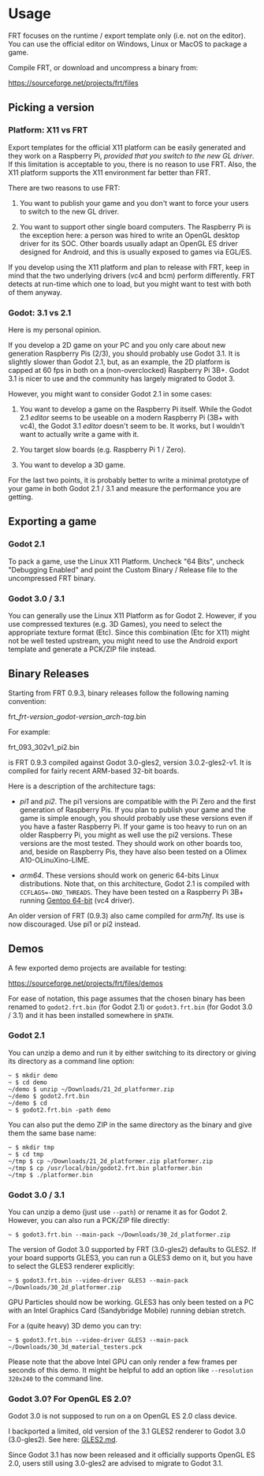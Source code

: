 Usage
=====

FRT focuses on the runtime / export template only (i.e. not on the editor).
You can use the official editor on Windows, Linux or MacOS to package a game.

Compile FRT, or download and uncompress a binary from:

<https://sourceforge.net/projects/frt/files>

## Picking a version

### Platform: X11 vs FRT

Export templates for the official X11 platform can be easily generated and
they work on a Raspberry Pi, *provided that you switch to the new GL driver*.
If this limitation is acceptable to you, there is no reason to use FRT.
Also, the X11 platform supports the X11 environment far better than FRT.

There are two reasons to use FRT:

1. You want to publish your game and you don't want to force your users
to switch to the new GL driver.

2. You want to support other single board computers. The Raspberry Pi
is the exception here: a person was hired to write an OpenGL desktop driver
for its SOC. Other boards usually adapt an OpenGL ES driver designed for
Android, and this is usually exposed to games via EGL/ES.

If you develop using the X11 platform and plan to release with FRT,
keep in mind that the two underlying drivers (vc4 and bcm) perform
differently. FRT detects at run-time which one to load, but you might
want to test with both of them anyway.

### Godot: 3.1 vs 2.1

Here is my personal opinion.

If you develop a 2D game on your PC and you only care about new generation
Raspberry Pis (2/3), you should probably use Godot 3.1. It is slightly
slower than Godot 2.1, but, as an example, the 2D platform is capped
at 60 fps in both on a (non-overclocked) Raspberry Pi 3B+.
Godot 3.1 is nicer to use and the community has largely migrated to Godot 3.

However, you might want to consider Godot 2.1 in some cases:

1. You want to develop a game on the Raspberry Pi itself.
While the Godot 2.1 *editor* seems to be useable on a modern Raspberry Pi
(3B+ with vc4), the Godot 3.1 *editor* doesn't seem to be.
It works, but I wouldn't want to actually write a game with it.

2. You target slow boards (e.g. Raspberry Pi 1 / Zero).

3. You want to develop a 3D game.

For the last two points, it is probably better to write a minimal prototype
of your game in both Godot 2.1 / 3.1 and measure the performance you are
getting.

## Exporting a game

### Godot 2.1

To pack a game, use the Linux X11 Platform. Uncheck "64 Bits",
uncheck "Debugging Enabled" and point the Custom Binary / Release file to
the uncompressed FRT binary.

### Godot 3.0 / 3.1

You can generally use the Linux X11 Platform as for Godot 2.
However, if you use compressed textures (e.g. 3D Games), you need to
select the appropriate texture format (Etc). Since this combination
(Etc for X11) might not be well tested upstream, you might need
to use the Android export template and generate a PCK/ZIP file instead.

## Binary Releases

Starting from FRT 0.9.3, binary releases follow the following naming
convention:

frt\_*frt-version*\_*godot-version*\_*arch-tag*.bin

For example:

frt\_093\_302v1\_pi2.bin

is FRT 0.9.3 compiled against Godot 3.0-gles2, version 3.0.2-gles2-v1. It is
compiled for fairly recent ARM-based 32-bit boards.

Here is a description of the architecture tags:

- *pi1* and *pi2*. The pi1 versions are compatible with the Pi Zero and the
  first generation of Raspberry Pis. If you plan to publish your game and the
  game is simple enough, you should probably use these versions even if you
  have a faster Raspberry Pi. If your game is too heavy to run on an older
  Raspberry Pi, you might as well use the pi2 versions. These versions are the
  most tested. They should work on other boards too, and, beside on
  Raspberry Pis, they have also been tested on a Olimex A10-OLinuXino-LIME.

- *arm64*. These versions should work on generic 64-bits Linux distributions.
  Note that, on this architecture, Godot 2.1 is compiled with
  `CCFLAGS=-DNO_THREADS`. They have been tested on a Raspberry Pi 3B+
  running [Gentoo 64-bit](https://github.com/sakaki-/gentoo-on-rpi3-64bit)
  (vc4 driver).

An older version of FRT (0.9.3) also came compiled for *arm7hf*.
Its use is now discouraged. Use pi1 or pi2 instead.

## Demos

A few exported demo projects are available for testing:

<https://sourceforge.net/projects/frt/files/demos>

For ease of notation, this page assumes that the chosen binary has been
renamed to `godot2.frt.bin` (for Godot 2.1) or `godot3.frt.bin`
(for Godot 3.0 / 3.1) and it has been installed somewhere in `$PATH`.

### Godot 2.1

You can unzip a demo and run it by either switching to its directory
or giving its directory as a command line option:

	~ $ mkdir demo
	~ $ cd demo
	~/demo $ unzip ~/Downloads/21_2d_platformer.zip
	~/demo $ godot2.frt.bin
	~/demo $ cd
	~ $ godot2.frt.bin -path demo

You can also put the demo ZIP in the same directory as the binary and
give them the same base name:

	~ $ mkdir tmp
	~ $ cd tmp
	~/tmp $ cp ~/Downloads/21_2d_platformer.zip platformer.zip
	~/tmp $ cp /usr/local/bin/godot2.frt.bin platformer.bin
	~/tmp $ ./platformer.bin

### Godot 3.0 / 3.1

You can unzip a demo (just use `--path`) or rename it as for Godot 2.
However, you can also run a PCK/ZIP file directly:

	~ $ godot3.frt.bin --main-pack ~/Downloads/30_2d_platformer.zip

The version of Godot 3.0 supported by FRT (3.0-gles2) defaults to GLES2.
If your board supports GLES3, you can run a GLES3 demo on it, but
you have to select the GLES3 renderer explicitly:

	~ $ godot3.frt.bin --video-driver GLES3 --main-pack ~/Downloads/30_2d_platformer.zip

GPU Particles should now be working. GLES3 has only been tested on a PC with
an Intel Graphics Card (Sandybridge Mobile) running debian stretch.

For a (quite heavy) 3D demo you can try:

	~ $ godot3.frt.bin --video-driver GLES3 --main-pack ~/Downloads/30_3d_material_testers.pck

Please note that the above Intel GPU can only render a few frames per seconds
of this demo. It might be helpful to add an option like `--resolution 320x240`
to the command line.

### Godot 3.0? For OpenGL ES 2.0?

Godot 3.0 is not supposed to run on a on OpenGL ES 2.0 class device.

I backported a limited, old version of the 3.1 GLES2 renderer to Godot 3.0
(3.0-gles2). See here:
[GLES2.md](https://github.com/efornara/godot/tree/3.0-gles2/GLES2.md).

Since Godot 3.1 has now been released and it officially supports
OpenGL ES 2.0, users still using 3.0-gles2 are advised to migrate to
Godot 3.1.
